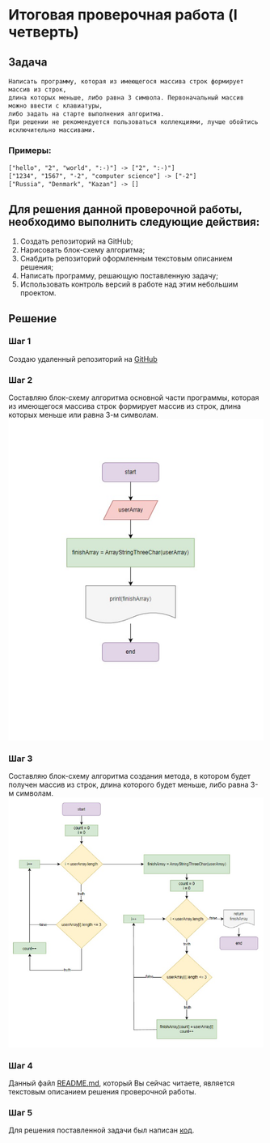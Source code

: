 # Итоговая проверочная работа (I четверть)
## Задача
    Написать программу, которая из имеющегося массива строк формирует массив из строк,
    длина которых меньше, либо равна 3 символа. Первоначальный массив можно ввести с клавиатуры, 
    либо задать на старте выполнения алгоритма. 
    При решении не рекомендуется пользоваться коллекциями, лучше обойтись исключительно массивами.
### Примеры:
    ["hello", "2", "world", ":-)"] -> ["2", ":-)"]
    ["1234", "1567", "-2", "computer science"] -> ["-2"]
    ["Russia", "Denmark", "Kazan"] -> []

## Для решения данной проверочной работы, необходимо выполнить следующие действия:
1. Создать репозиторий на GitHub;
2. Нарисовать блок-схему алгоритма;
3. Снабдить репозиторий оформленным текстовым описанием решения;
4. Написать программу, решающую поставленную задачу;
5. Использовать контроль версий в работе над этим небольшим проектом.

## Решение
### Шаг 1
Создаю удаленный репозиторий на [GitHub](https://github.com/Ponikarovskiy/GB_FinalProject_01.git)
### Шаг 2
Составляю блок-схему алгоритма основной части программы, которая из имеющегося массива строк формирует массив из строк, длина которых меньше или равна 3-м символам.
![Схема_1](Scheme_1.jpg)
### Шаг 3
Составляю блок-схему алгоритма создания метода, в котором будет получен массив из строк, длина которого будет меньше, либо равна 3-м символам.
![Схема_2](Scheme_2.jpg)
### Шаг 4
Данный файл [README.md](https://github.com/Ponikarovskiy/GB_FinalProject_01/blob/main/README.md), который Вы сейчас читаете, является текстовым описанием решения проверочной работы.
### Шаг 5
Для решения поставленной задачи был написан [код](https://github.com/Ponikarovskiy/GB_FinalProject_01.git).
